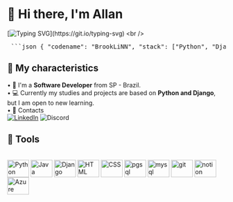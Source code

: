 # 📍 Hi there, I'm Allan 
[![Typing SVG](https://readme-typing-svg.demolab.com?font=Fira+Code&size=16&duration=3000&pause=200&color=00E1F7&multiline=true&width=600&height=100&lines=BrookLiNN%40AIcore%3A~%24+source+activate+neural_env;(neural_env)+BrookLiNN%40AIcore%3A~%24+python+manage.py+runserver;Starting+development+server+at+http%3A%2F%2F127.0.0.1%3A8000%2F;Quit+the+server+with+CONTROL-C.)](https://git.io/typing-svg)
<br />
<pre lang="markdown"> ```json { "codename": "BrookLiNN", "stack": ["Python", "Django", "Machine Learning", "NLP", "FastAPI", "PostgreSQL"], "skills": ["API Development", "Model Deployment", "Prompt Engineering", "Clean Code"], "vibe": "Code first. Coffee later.", "links": { "github": "https://github.com/BrookLiNN", "linkedin": "https://linkedin.com/in/BrookLiNN" } } ``` </pre>
## 🔎 My characteristics
• 🐍 I'm a **Software Developer** from SP - Brazil.<br />
• 💻 Currently my studies and projects are based on **Python and Django**, but I am open to new learning.<br />
• 📩 Contacts <br />
[![LinkedIn](https://img.shields.io/badge/linkedin-%230077B5.svg?style=for-the-badge&logo=linkedin&logoColor=white)](https://www.linkedin.com/in/allan-medeiros)
![Discord](https://img.shields.io/badge/brooklinn-%235865F2.svg?style=for-the-badge&logo=discord&logoColor=white)
<br />
## 🔨 Tools 
<div style="display: inline_block"><br>
  <img align="center" alt="Python" height="40" width="50" src="https://cdn.jsdelivr.net/gh/devicons/devicon@latest/icons/python/python-original.svg">
  <img align="center" alt="Java" height="40" width="50" src="https://cdn.jsdelivr.net/gh/devicons/devicon@latest/icons/java/java-original.svg">
  <img align="center" alt="Django" height="40" width="50" src="https://cdn.jsdelivr.net/gh/devicons/devicon@latest/icons/django/django-plain.svg">
  <img align="center" alt="HTML" height="40" width="50" src="https://cdn.jsdelivr.net/gh/devicons/devicon@latest/icons/html5/html5-original.svg">
  <img align="center" alt="CSS" height="40" width="50" src="https://cdn.jsdelivr.net/gh/devicons/devicon@latest/icons/css3/css3-original.svg">
  <img align="center" alt="pgsql" height="40" width="50" src="https://cdn.jsdelivr.net/gh/devicons/devicon@latest/icons/postgresql/postgresql-original.svg">
  <img align="center" alt="mysql" height="40" width="50" src="https://cdn.jsdelivr.net/gh/devicons/devicon@latest/icons/mysql/mysql-original.svg">
  <img align="center" alt="git" height="40" width="50" src="https://cdn.jsdelivr.net/gh/devicons/devicon@latest/icons/git/git-original.svg">
  <img align="center" alt="notion" height="40" width="50" src="https://cdn.jsdelivr.net/gh/devicons/devicon@latest/icons/notion/notion-original.svg">
  <img align="center" alt="Azure" height="40" width="50" src="https://cdn.jsdelivr.net/gh/devicons/devicon@latest/icons/azure/azure-original.svg">
</div>
